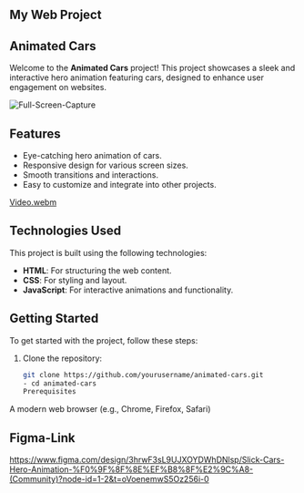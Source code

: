 ## My Web Project

## Animated Cars

Welcome to the **Animated Cars** project! This project showcases a sleek and interactive hero animation featuring cars, designed to enhance user engagement on websites.

![Full-Screen-Capture](https://github.com/user-attachments/assets/762bb184-0345-49b2-a43c-97dd415b80ad)

## Features

- Eye-catching hero animation of cars.
- Responsive design for various screen sizes.
- Smooth transitions and interactions.
- Easy to customize and integrate into other projects.

[Video.webm](https://github.com/user-attachments/assets/5395056d-f41b-46fc-8423-b5e82aa04b97)


## Technologies Used

This project is built using the following technologies:

- **HTML**: For structuring the web content.
- **CSS**: For styling and layout.
- **JavaScript**: For interactive animations and functionality.

## Getting Started

To get started with the project, follow these steps:

1. Clone the repository:
   ```bash
   git clone https://github.com/yourusername/animated-cars.git
   - cd animated-cars
   Prerequisites
A modern web browser (e.g., Chrome, Firefox, Safari)

## Figma-Link
https://www.figma.com/design/3hrwF3sL9UJXOYDWhDNlsp/Slick-Cars-Hero-Animation-%F0%9F%8F%8E%EF%B8%8F%E2%9C%A8-(Community)?node-id=1-2&t=oVoenemwS5Oz256i-0
